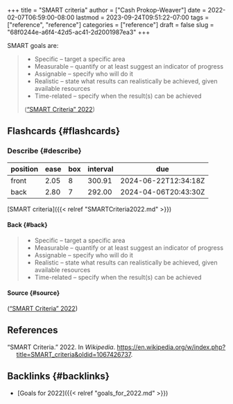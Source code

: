 +++
title = "SMART criteria"
author = ["Cash Prokop-Weaver"]
date = 2022-02-07T06:59:00-08:00
lastmod = 2023-09-24T09:51:22-07:00
tags = ["reference", "reference"]
categories = ["reference"]
draft = false
slug = "68f0244e-a6f4-42d5-ac41-2d2001987ea3"
+++

SMART goals are:

> -   Specific – target a specific area
> -   Measurable – quantify or at least suggest an indicator of progress
> -   Assignable – specify who will do it
> -   Realistic – state what results can realistically be achieved, given available resources
> -   Time-related – specify when the result(s) can be achieved
>
> (<a href="#citeproc_bib_item_1">“SMART Criteria” 2022</a>)


## Flashcards {#flashcards}


### Describe {#describe}

| position | ease | box | interval | due                  |
|----------|------|-----|----------|----------------------|
| front    | 2.05 | 8   | 300.91   | 2024-06-22T12:34:18Z |
| back     | 2.80 | 7   | 292.00   | 2024-04-06T20:43:30Z |

[SMART criteria]({{< relref "SMARTCriteria2022.md" >}})


#### Back {#back}

> -   Specific – target a specific area
> -   Measurable – quantify or at least suggest an indicator of progress
> -   Assignable – specify who will do it
> -   Realistic – state what results can realistically be achieved, given available resources
> -   Time-related – specify when the result(s) can be achieved


#### Source {#source}

(<a href="#citeproc_bib_item_1">“SMART Criteria” 2022</a>)

## References

<style>.csl-entry{text-indent: -1.5em; margin-left: 1.5em;}</style><div class="csl-bib-body">
  <div class="csl-entry"><a id="citeproc_bib_item_1"></a>“SMART Criteria.” 2022. In <i>Wikipedia</i>. <a href="https://en.wikipedia.org/w/index.php?title=SMART_criteria&oldid=1067426737">https://en.wikipedia.org/w/index.php?title=SMART_criteria&#38;oldid=1067426737</a>.</div>
</div>


## Backlinks {#backlinks}

-   [Goals for 2022]({{< relref "goals_for_2022.md" >}})
